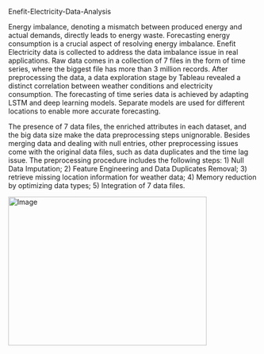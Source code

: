 Enefit-Electricity-Data-Analysis

Energy imbalance, denoting a mismatch between produced energy and actual demands, directly leads to energy waste. Forecasting energy consumption is a crucial aspect of resolving energy imbalance. Enefit Electricity data is collected to address the data imbalance issue in real applications. Raw data comes in a collection of 7 files in the form of time series, where the biggest file has more than 3 million records. After preprocessing the data, a data exploration stage by Tableau revealed a distinct correlation between weather conditions and electricity consumption. The forecasting of time series data is achieved by adapting LSTM and deep learning models. Separate models are used for different locations to enable more accurate forecasting.  

The presence of 7 data files, the enriched attributes in each dataset, and the big data size make the data preprocessing steps unignorable. Besides merging data and dealing with null entries, other preprocessing issues come with the original data files, such as data duplicates and the time lag issue. The preprocessing procedure includes the following steps: 1) Null Data Imputation; 2) Feature Engineering and Data Duplicates Removal; 3) retrieve missing location information for weather data; 4) Memory reduction by optimizing data types; 5) Integration of 7 data files.   
 
<img src="https://github.com/LiangSylar/Enefit-Electricity-Data-Analysis/assets/64362092/132e6b0e-0763-4a8a-8544-f2046cc4665f" alt="Image" width="400" height="300">
 

